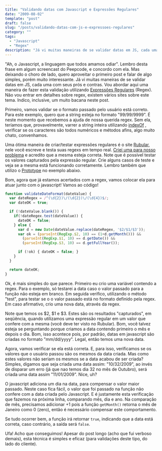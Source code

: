 ```yaml
---
title: "Validando datas com Javascript e Expressões Regulares"
date: "2009-08-02"
template: "post"
draft: false
slug: "/posts/validando-datas-com-js-e-expressoes-regulares"
category: ""
tags:
  - "Javascript"
  - "Regex"
description: "Já vi muitas maneiras de se validar datas em JS, cada uma com seus prós e contras. Vou abordar aqui uma maneira de fazer esta validação utilizando Expressões Regulares (Regex)."
---
```


"Ah, o Javascript, a linguagem que todos amamos odiar". Lembro desta frase em algum screencast do Peepcode, e concordo com ela. Mas deixando o choro de lado, quero aproveitar o primeiro post e falar de algo simples, porém muito interessante. Já vi muitas maneiras de se validar datas em JS, cada uma com seus prós e contras. Vou abordar aqui uma maneira de fazer esta validação utilizando [Expressões Regulares](http://en.wikipedia.org/wiki/Regular_expression) (Regex). Não vou entrar em detalhes sobre regex, existem vários sites sobre este tema. Indico, inclusive, um muito bacana neste post.

Primeiro, vamos validar se o formato passado pelo usuário está correto. Para este exemplo, quero que a string esteja no formato "99/99/9999". É neste momento que recebemos a ajuda de nossa querida regex. Sem ela, teríamos que, provavelmente, varrer a string inteira utilizando [indexOf](http://www.w3schools.com/jsref/jsref_IndexOf.asp) , verificar se os caracteres são todos numéricos e métodos afins, algo muito chato, convenhamos.

Uma ótima maneira de criar/testar expressões regulares é o site [Rubular](http://www.rubular.com/), nele você escreve e testa suas regexs em tempo real. [Criei uma para nosso problema](http://rubular.com/regexes/9262) e acredito que a mesma esteja correta. Note que é possível testar os valores capturados pela expressão regular. Crie alguns casos de teste e veja se a mesma está funcionando corretamente. Lembro também que utilizo o [Prototype](http://www.prototypejs.org/) no exemplo abaixo.

Bom, agora que já estamos acertados com a regex, vamos colocar ela para atuar junto com o javascript! Vamos ao código!

```js
function validateDateFormat(dateValue) {
  var dateRegex = /^(\d{2})\/(\d{2})\/(\d{4})$/;
  var dateOK = true;

  if (!dateValue.blank()) {
    if(!dateRegex.test(dateValue)) {
      dateOK = false;
    } else {
      var d = new Date(dateValue.replace(dateRegex, '$2/$1/$3'));
      var ok = (parseInt(RegExp.$2, 10) == (1+d.getMonth())) &&
        (parseInt(RegExp.$1, 10) == d.getDate()) &&
        (parseInt(RegExp.$3, 10) == d.getFullYear());

      if (!ok) { dateOK = false; }
    }
  }

  return dateOK;
}
```

Ok, é mais simples do que parece. Primeiro eu crio uma variável contendo a regex. Para o exemplo, só testarei a data caso o valor passado para a função não esteja em branco. Em seguida verifico, utilizando o método "test", para testar se o o valor passado está no formato definido pela regex. Em caso afirmativo, crio uma nova data, através da regex.

Note que temos os \$2, \$1 e \$3. Estes são os resultados "capturados", em seqüência, quando utilizamos uma expressão regular em um valor que confere com a mesma (você deve ter visto no Rubular). Bom, você talvez esteja se perguntando porque criamos a data contendo primeiro o mês e depois o dia. Bom, isso acontece pois, por padrão, datas em javascript são criadas no formato "mm/dd/yyyy". Legal, então temos uma nova data.

Agora, vamos verificar se ela está correta. E, para isso, verificamos se os valores que o usuário passou são os mesmos da data criada. Mas como estes valores não seriam os mesmos se a data acabou de ser criada? Simples, digamos que seja criada uma data assim: "10/32/2009", ao invés de disparar um erro (já que nao temos dia 32 no mês de Outubro), será criada uma data assim "11/01/2009". Nice, uh?

O javascript adiciona um dia na data, para compensar o valor maior passado. Neste caso fica fácil, o valor que foi passado na função não confere com a data criada pelo Javascript. E é justamente esta verificação que fazemos na próxima linha, comparando mês, dia e ano. Na comparação de mês, precisamos adicionar +1 pois a função `getMonth()` retorna o mês de Janeiro como 0 (zero), então é necessário compensar este comportamento.

Se tudo ocorrer bem, a função irá retornar `true`, indicando que a data está correta, caso contrário, a saída será `false`.

Ufa! Acho que conseguimos! Apesar do post longo (acho que fui verboso demais), esta técnica é simples e eficaz (para validações deste tipo, do lado do cliente).
